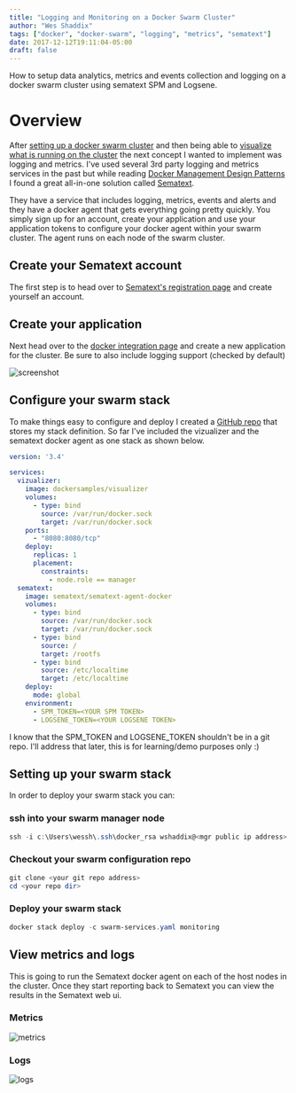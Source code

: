 ```yaml
---
title: "Logging and Monitoring on a Docker Swarm Cluster"
author: "Wes Shaddix"
tags: ["docker", "docker-swarm", "logging", "metrics", "sematext"]
date: 2017-12-12T19:11:04-05:00
draft: false
---
```


How to setup data analytics, metrics and events collection and logging on a docker swarm cluster using sematext SPM and Logsene.

<!--more-->

# Overview

After [setting up a docker swarm cluster](http://www.wesshaddix.com/post/three-node-docker-swarm-cluster/) and then being able to [visualize what is running on the cluster](http://www.wesshaddix.com/post/visualizing-a-docker-swarm-cluster/) the next concept I wanted to implement was logging and metrics. I've used several 3rd party logging and metrics services in the past but while reading [Docker Management Design Patterns](https://www.amazon.com/Docker-Management-Design-Patterns-Services/dp/148422972X) I found a great all-in-one solution called [Sematext](https://sematext.com/).

They have a service that includes logging, metrics, events and alerts and they have a docker agent that gets everything going pretty quickly. You simply sign up for an account, create your application and use your application tokens to configure your docker agent within your swarm cluster. The agent runs on each node of the swarm cluster.

## Create your Sematext account

The first step is to head over to [Sematext's registration page](https://apps.sematext.com/ui/registration) and create yourself an account.

## Create your application

Next head over to the [docker integration page](https://apps.sematext.com/ui/integrations/create/docker) and create a new application for the cluster. Be sure to also include logging support (checked by default)

![screenshot](/img/sematext-new-app.png)

## Configure your swarm stack

To make things easy to configure and deploy I created a [GitHub repo](https://github.com/wshaddix/docker-swarm-config) that stores my stack definition. So far I've included the vizualizer and the sematext docker agent as one stack as shown below.

```yml
version: '3.4'

services:
  vizualizer:
    image: dockersamples/visualizer
    volumes:
      - type: bind
        source: /var/run/docker.sock
        target: /var/run/docker.sock
    ports:
      - "8080:8080/tcp"
    deploy:
      replicas: 1
      placement:
        constraints:
          - node.role == manager
  sematext:
    image: sematext/sematext-agent-docker
    volumes:
      - type: bind
        source: /var/run/docker.sock
        target: /var/run/docker.sock
      - type: bind
        source: /
        target: /rootfs
      - type: bind
        source: /etc/localtime
        target: /etc/localtime
    deploy:
      mode: global
    environment:
      - SPM_TOKEN=<YOUR SPM TOKEN>
      - LOGSENE_TOKEN=<YOUR LOGSENE TOKEN>
```

I know that the SPM_TOKEN and LOGSENE_TOKEN shouldn't be in a git repo. I'll address that later, this is for learning/demo purposes only :)

## Setting up your swarm stack

In order to deploy your swarm stack you can:

### ssh into your swarm manager node

```powershell
ssh -i c:\Users\wessh\.ssh\docker_rsa wshaddix@<mgr public ip address>
```

### Checkout your swarm configuration repo

```powershell
git clone <your git repo address>
cd <your repo dir>
```

### Deploy your swarm stack

```powershell
docker stack deploy -c swarm-services.yaml monitoring
```

## View metrics and logs

This is going to run the Sematext docker agent on each of the host nodes in the cluster. Once they start reporting back to Sematext you can view the results in the Sematext web ui.

### Metrics

![metrics](/img/sematext-metrics.png)

### Logs

![logs](/img/sematext-logs.png)